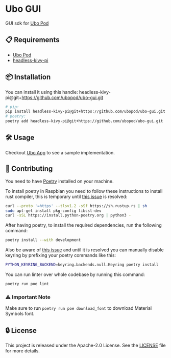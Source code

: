 # Ubo GUI

GUI sdk for [Ubo Pod](https://github.com/ubopod)

## 📋 Requirements

- [Ubo Pod](https://github.com/ubopod)
- [headless-kivy-pi](https://github.com/ubopod/headless-kivy-pi)

## 📦 Installation

You can install it using this handle: headless-kivy-pi@git+<https://github.com/ubopod/ubo-gui.git>

```sh
# pip:
pip install headless-kivy-pi@git+https://github.com/ubopod/ubo-gui.git
# poetry:
poetry add headless-kivy-pi@git+https://github.com/ubopod/ubo-gui.git
```

## 🛠 Usage

Checkout [Ubo App](https://github.com/ubopod/ubo-app) to see a sample implementation.

## 🤝 Contributing

You need to have [Poetry](https://python-poetry.org/) installed on your machine.

To install poetry in Raspbian you need to follow these instructions to install rust compiler, this is temporary until [this issue](https://github.com/python-poetry/poetry/issues/7645) is resolved:

```sh
curl --proto '=https' --tlsv1.2 -sSf https://sh.rustup.rs | sh
sudo apt-get install pkg-config libssl-dev
curl -sSL https://install.python-poetry.org | python3 -
```

After having poetry, to install the required dependencies, run the following command:

```sh
poetry install --with development
```

Also be aware of [this issue](https://github.com/python-poetry/poetry/issues/1917) and until it is resolved you can manually disable keyring by prefixing your poetry commands like this:

```sh
PYTHON_KEYRING_BACKEND=keyring.backends.null.Keyring poetry install
```

You can run linter over whole codebase by running this command:

```sh
poetry run poe lint
```

### ⚠️ Important Note

Make sure to run `poetry run poe download_font` to download Material Symbols font.

## 🔒 License

This project is released under the Apache-2.0 License. See the [LICENSE](./LICENSE)
file for more details.
